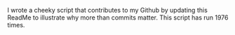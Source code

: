 I wrote a cheeky script that contributes to my Github by updating this ReadMe to illustrate why more than commits matter. This script has run 1976 times.